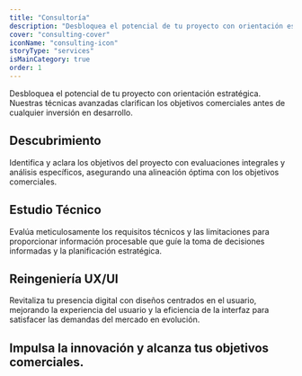 ```yaml
---
title: "Consultoría"
description: "Desbloquea el potencial de tu proyecto con orientación estratégica. Nuestras técnicas avanzadas clarifican los objetivos comerciales antes de cualquier inversión en desarrollo."
cover: "consulting-cover"
iconName: "consulting-icon"
storyType: "services"
isMainCategory: true
order: 1 
---
```


Desbloquea el potencial de tu proyecto con orientación estratégica. Nuestras técnicas avanzadas clarifican los objetivos comerciales antes de cualquier inversión en desarrollo.

## Descubrimiento

Identifica y aclara los objetivos del proyecto con evaluaciones integrales y análisis específicos, asegurando una alineación óptima con los objetivos comerciales.

## Estudio Técnico

Evalúa meticulosamente los requisitos técnicos y las limitaciones para proporcionar información procesable que guíe la toma de decisiones informadas y la planificación estratégica.

## Reingeniería UX/UI

Revitaliza tu presencia digital con diseños centrados en el usuario, mejorando la experiencia del usuario y la eficiencia de la interfaz para satisfacer las demandas del mercado en evolución.

## Impulsa la innovación y alcanza tus objetivos comerciales.
